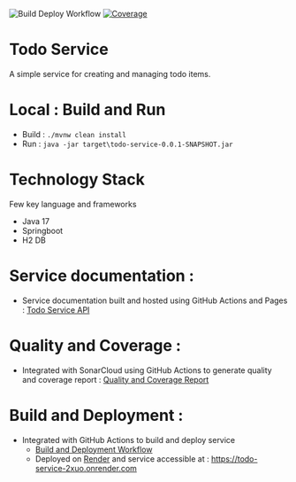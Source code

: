 ![Build Deploy Workflow](https://github.com/anant-pawar/todo-service/actions/workflows/build-deploy.yaml/badge.svg)
[![Coverage](https://sonarcloud.io/api/project_badges/measure?project=todo-service&metric=coverage)](https://sonarcloud.io/summary/new_code?id=todo-service)

# Todo Service
 A simple service for creating and managing todo items.

# Local : Build and Run
* Build :  `./mvnw clean install`
* Run : `java -jar target\todo-service-0.0.1-SNAPSHOT.jar`

# Technology Stack
Few key language and frameworks
* Java 17
* Springboot
* H2 DB

# Service documentation :
* Service documentation built and hosted using GitHub Actions and Pages : [Todo Service API](https://anant-pawar.github.io/todo-service)

# Quality and Coverage : 
* Integrated with SonarCloud using GitHub Actions to generate quality and coverage report : [Quality and Coverage Report](https://sonarcloud.io/project/information?id=todo-service) 

# Build and Deployment :
* Integrated with GitHub Actions to build and deploy service
  * [Build and Deployment Workflow](https://github.com/anant-pawar/todo-service/actions)
  * Deployed on [Render](https://render.com/) and service accessible at : https://todo-service-2xuo.onrender.com
